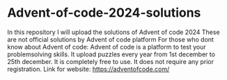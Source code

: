 # Advent-of-code-2024-solutions
In this repository I will upload the solutions of Advent of code 2024
These are not official solutions by Advent of code platform
For those who dont know about Advent of code:
Advent of code is a platform to test your problemsolving skills. It upload puzzles every year from 1st december to 25th december. It is completely free to use. It does not require any prior registration.
Link for website:
https://adventofcode.com/
